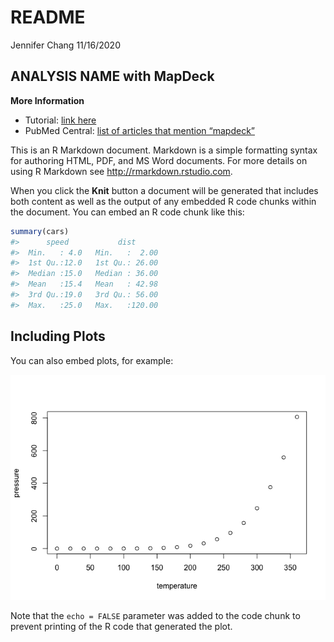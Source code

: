 README
================
Jennifer Chang
11/16/2020

## ANALYSIS NAME with MapDeck

**More Information**

-   Tutorial: [link
    here](https://geocompr.robinlovelace.net/adv-map.html)
-   PubMed Central: [list of articles that mention
    “mapdeck”](https://www.ncbi.nlm.nih.gov/pmc/?term=%22mapdeck%22+geospatial)

This is an R Markdown document. Markdown is a simple formatting syntax
for authoring HTML, PDF, and MS Word documents. For more details on
using R Markdown see <http://rmarkdown.rstudio.com>.

When you click the **Knit** button a document will be generated that
includes both content as well as the output of any embedded R code
chunks within the document. You can embed an R code chunk like this:

``` r
summary(cars)
#>      speed           dist       
#>  Min.   : 4.0   Min.   :  2.00  
#>  1st Qu.:12.0   1st Qu.: 26.00  
#>  Median :15.0   Median : 36.00  
#>  Mean   :15.4   Mean   : 42.98  
#>  3rd Qu.:19.0   3rd Qu.: 56.00  
#>  Max.   :25.0   Max.   :120.00
```

## Including Plots

You can also embed plots, for example:

![](imgs/pressure-1.png)<!-- -->

Note that the `echo = FALSE` parameter was added to the code chunk to
prevent printing of the R code that generated the plot.
